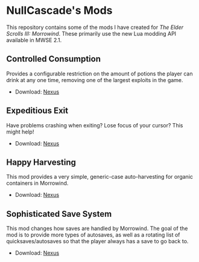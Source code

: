 # NullCascade's Mods

This repository contains some of the mods I have created for *The Elder Scrolls III: Morrowind*. These primarily use the new Lua modding API available in MWSE 2.1.

## Controlled Consumption

Provides a configurable restriction on the amount of potions the player can drink at any one time, removing one of the largest exploits in the game.

* Download: [Nexus](https://www.nexusmods.com/morrowind/mods/45624)

## Expeditious Exit

Have problems crashing when exiting? Lose focus of your cursor? This might help!

* Download: [Nexus](https://www.nexusmods.com/morrowind/mods/45634)

## Happy Harvesting

This mod provides a very simple, generic-case auto-harvesting for organic containers in Morrowind.

* Download: [Nexus](https://www.nexusmods.com/morrowind/mods/45608)

## Sophisticated Save System

This mod changes how saves are handled by Morrowind. The goal of the mod is to provide more types of autosaves, as well as a rotating list of quicksaves/autosaves so that the player always has a save to go back to.

* Download: [Nexus](https://www.nexusmods.com/morrowind/mods/45608)